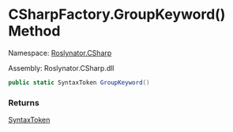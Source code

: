 # CSharpFactory\.GroupKeyword\(\) Method

Namespace: [Roslynator.CSharp](../../README.md)

Assembly: Roslynator\.CSharp\.dll

```csharp
public static SyntaxToken GroupKeyword()
```

### Returns

[SyntaxToken](https://docs.microsoft.com/en-us/dotnet/api/microsoft.codeanalysis.syntaxtoken)

